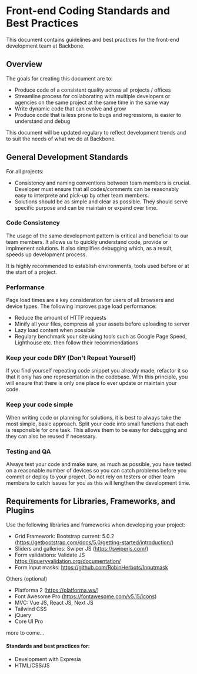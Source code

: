 # Front-end Coding Standards and Best Practices

This document contains guidelines and best practices for the front-end development team at Backbone.

## Overview

The goals for creating this document are to:

- Produce code of a consistent quality across all projects / offices
- Streamline process for collaborating with multiple developers or agencies on the same project at the same time in the same way
- Write dynamic code that can evolve and grow
- Produce code that is less prone to bugs and regressions, is easier to understand and debug

This document will be updated regulary to reflect development trends and to suit the needs of what we do at Backbone.

## General Development Standards

For all projects:

- Consistency and naming conventions between team members is crucial. Developer must ensure that all codes/comments can be reasonably easy to interprete and pick-up by other team members.
- Solutions should be as simple and clear as possible. They should serve specific purpose and can be maintain or expand over time.

### Code Consistency

The usage of the same development pattern is critical and beneficial to our team members. It allows us to quickly understand code, provide or implmenent solutions. It also simplifies debugging which, as a result, speeds up development process.

It is highly recommended to establish environments, tools used before or at the start of a project.

### Performance

Page load times are a key consideration for users of all browsers and device types. The following improves page load performance:

- Reduce the amount of HTTP requests
- Minify all your files, compress all your assets before uploading to server
- Lazy load content when possible
- Regulary benchmark your site using tools such as Google Page Speed, Lighthouse etc. then follow their recommendations

### Keep your code DRY (Don't Repeat Yourself)

If you find yourself repeating code snippet you already made, refactor it so that it only has one representation in the codebase. With this principle, you will ensure that there is only one place to ever update or maintain your code.

### Keep your code simple

When writing code or planning for solutions, it is best to always take the most simple, basic approach. Split your code into small functions that each is responsible for one task. This allows them to be easy for debugging and they can also be reused if necessary.

### Testing and QA

Always test your code and make sure, as much as possible, you have tested on a reasonable number of devices so you can catch problems before you commit or deploy to your project. Do not rely on testers or other team members to catch issues for you as this will lengthen the development time.

## Requirements for Libraries, Frameworks, and Plugins

Use the following libraries and frameworks when developing your project:

- Grid Framework: Bootstrap current: 5.0.2 (https://getbootstrap.com/docs/5.0/getting-started/introduction/)
- Sliders and galleries: Swiper JS (https://swiperjs.com/)
- Form validations: Validate JS https://jqueryvalidation.org/documentation/
- Form input masks: https://github.com/RobinHerbots/Inputmask

Others (optional)

- Platforma 2 (https://platforma.ws/)
- Font Awesome Pro (https://fontawesome.com/v5.15/icons)
- MVC: Vue JS, React JS, Next JS
- Tailwind CSS
- jQuery
- Core UI Pro

more to come...

#### Standards and best practices for: 

- Development with Expresia
- HTML/CSS/JS



